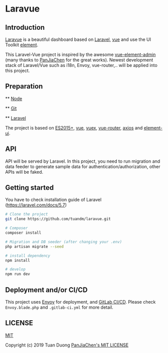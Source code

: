 # Laravue

## Introduction
[Laravue](http://laravue.cipherpols.com) is a beautiful dashboard based on [Laravel](https://laravel.com/), [vue](https://github.com/vuejs/vue) and use the UI Toolkit [element](https://github.com/ElemeFE/element).

This Laravel-Vue project is inspired by the awesome [vue-element-admin](http://panjiachen.github.io/vue-element-admin) (many thanks to [PanJiaChen](https://github.com/PanJiaChen) for the great works). Newest development stack of Laravel/Vue such as i18n, Envoy, vue-router,.. will be applied into this project.

## Preparation
** [Node](http://nodejs.org/)

** [Git](https://git-scm.com/)

** [Laravel](https://laravel.com/)

The project is based on [ES2015+](http://es6.ruanyifeng.com/), [vue](https://cn.vuejs.org/index.html), [vuex](https://vuex.vuejs.org/zh-cn/), [vue-router](https://router.vuejs.org/zh-cn/), [axios](https://github.com/axios/axios) and [element-ui](https://github.com/ElemeFE/element).

## API
API will be served by Laravel. In this project, you need to run migration and data feeder to generate sample data for authentication/authorization, other APIs will be faked.

## Getting started
You have to check installation guide of Laravel (https://laravel.com/docs/5.7)

```bash
# Clone the project
git clone https://github.com/tuandm/laravue.git

# Composer
composer install

# Migration and DB seeder (after changing your .env)
php artisan migrate --seed

# install dependency
npm install

# develop
npm run dev
```

## Deployment and/or CI/CD
This project uses [Envoy](https://laravel.com/docs/5.7/envoy) for deployment, and [GitLab CI/CD](https://about.gitlab.com/product/continuous-integration/). Please check `Envoy.blade.php` and `.gitlab-ci.yml` for more detail.

## LICENSE
[MIT](https://github.com/tuandm/laravue/blob/master/LICENSE)

Copyright (c) 2019 Tuan Duong
[PanJiaChen's MIT LICENSE](https://github.com/PanJiaChen/vue-element-admin/blob/master/LICENSE)
